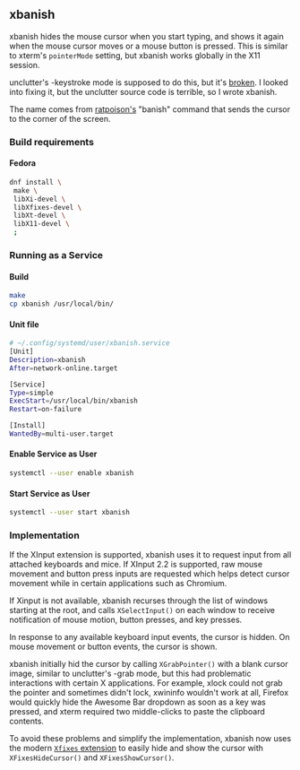 ## xbanish

xbanish hides the mouse cursor when you start typing, and shows it again when
the mouse cursor moves or a mouse button is pressed.
This is similar to xterm's `pointerMode` setting, but xbanish works globally in
the X11 session.

unclutter's -keystroke mode is supposed to do this, but it's
[broken](https://bugs.launchpad.net/ubuntu/+source/unclutter/+bug/54148).
I looked into fixing it, but the unclutter source code is terrible, so I wrote
xbanish.

The name comes from
[ratpoison's](https://www.nongnu.org/ratpoison/)
"banish" command that sends the cursor to the corner of the screen.

### Build requirements

#### Fedora

```bash
dnf install \
 make \
 libXi-devel \
 libXfixes-devel \
 libXt-devel \
 libX11-devel \
 ;
```

### Running as a Service

#### Build

```bash
make
cp xbanish /usr/local/bin/
```

#### Unit file

```bash
# ~/.config/systemd/user/xbanish.service
[Unit]
Description=xbanish
After=network-online.target

[Service]
Type=simple
ExecStart=/usr/local/bin/xbanish
Restart=on-failure

[Install]
WantedBy=multi-user.target
```

#### Enable Service as User

```bash
systemctl --user enable xbanish
```

#### Start Service as User

```bash
systemctl --user start xbanish
```

### Implementation

If the XInput extension is supported, xbanish uses it to request input from all
attached keyboards and mice.
If XInput 2.2 is supported, raw mouse movement and button press inputs are
requested which helps detect cursor movement while in certain applications such
as Chromium.

If Xinput is not available, xbanish recurses through the list of windows
starting at the root, and calls `XSelectInput()` on each window to receive
notification of mouse motion, button presses, and key presses.

In response to any available keyboard input events, the cursor is hidden.
On mouse movement or button events, the cursor is shown.

xbanish initially hid the cursor by calling `XGrabPointer()` with a blank
cursor image, similar to unclutter's -grab mode, but this had problematic
interactions with certain X applications.
For example, xlock could not grab the pointer and sometimes didn't lock,
xwininfo wouldn't work at all, Firefox would quickly hide the Awesome Bar
dropdown as soon as a key was pressed, and xterm required two middle-clicks to
paste the clipboard contents.

To avoid these problems and simplify the implementation, xbanish now uses the
modern
[`Xfixes` extension](http://cgit.freedesktop.org/xorg/proto/fixesproto/plain/fixesproto.txt)
to easily hide and show the cursor with `XFixesHideCursor()` and
`XFixesShowCursor()`.
